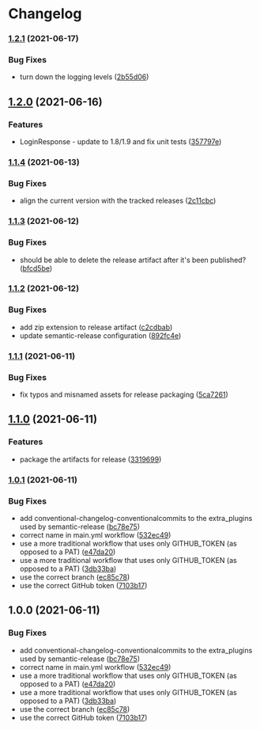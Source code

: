 # Changelog

### [1.2.1](https://github.com/terradatum/rets-client/compare/v1.2.0...v1.2.1) (2021-06-17)


### Bug Fixes

* turn down the logging levels ([2b55d06](https://github.com/terradatum/rets-client/commit/2b55d06e45b5c73569084aaa046d4bb58c120d0f))

## [1.2.0](https://github.com/terradatum/rets-client/compare/v1.1.4...v1.2.0) (2021-06-16)


### Features

* LoginResponse - update to 1.8/1.9 and fix unit tests ([357797e](https://github.com/terradatum/rets-client/commit/357797ea9179805edd29922c636003d979e75ac2))

### [1.1.4](https://github.com/terradatum/rets-client/compare/v1.1.3...v1.1.4) (2021-06-13)


### Bug Fixes

* align the current version with the tracked releases ([2c11cbc](https://github.com/terradatum/rets-client/commit/2c11cbcae1816d8c43a36e66e56fc41f65b67651))

### [1.1.3](https://github.com/terradatum/rets-client/compare/v1.1.2...v1.1.3) (2021-06-12)


### Bug Fixes

* should be able to delete the release artifact after it's been published? ([bfcd5be](https://github.com/terradatum/rets-client/commit/bfcd5bee6fc31b05b4fe9eb0a126921a4c613240))

### [1.1.2](https://github.com/terradatum/rets-client/compare/v1.1.1...v1.1.2) (2021-06-12)


### Bug Fixes

* add zip extension to release artifact ([c2cdbab](https://github.com/terradatum/rets-client/commit/c2cdbab0030e2021ae05a799ea3964a80b64257e))
* update semantic-release configuration ([892fc4e](https://github.com/terradatum/rets-client/commit/892fc4ebf4e16f04931f8e8e611d11f3fb5efbc4))

### [1.1.1](https://github.com/terradatum/rets-client/compare/v1.1.0...v1.1.1) (2021-06-11)


### Bug Fixes

* fix typos and misnamed assets for release packaging ([5ca7261](https://github.com/terradatum/rets-client/commit/5ca72617b672cc099c882a652f28834e7c8e8a14))

## [1.1.0](https://github.com/terradatum/rets-client/compare/v1.0.1...v1.1.0) (2021-06-11)


### Features

* package the artifacts for release ([3319699](https://github.com/terradatum/rets-client/commit/3319699e6f656d9960020a4a24038108948ad2a6))

### [1.0.1](https://github.com/terradatum/rets-client/compare/v1.0.0...v1.0.1) (2021-06-11)


### Bug Fixes

* add conventional-changelog-conventionalcommits to the extra_plugins used by semantic-release ([bc78e75](https://github.com/terradatum/rets-client/commit/bc78e7572cd447d61b08ac8a1a9bec6d734dd455))
* correct name in main.yml workflow ([532ec49](https://github.com/terradatum/rets-client/commit/532ec49b988936dd118cb20696290c12afc8e5a6))
* use a more traditional workflow that uses only GITHUB_TOKEN (as opposed to a PAT) ([e47da20](https://github.com/terradatum/rets-client/commit/e47da20ca2e6c606c1b6b8f6f56a486aaa724e92))
* use a more traditional workflow that uses only GITHUB_TOKEN (as opposed to a PAT) ([3db33ba](https://github.com/terradatum/rets-client/commit/3db33ba9ce81afef0c0f6fa080f0d17af48c82e4))
* use the correct branch ([ec85c78](https://github.com/terradatum/rets-client/commit/ec85c7801095534ab4836798cf03848b2983513e))
* use the correct GitHub token ([7103b17](https://github.com/terradatum/rets-client/commit/7103b1708a48eb9ee389c5bea835c905a20370ef))

## 1.0.0 (2021-06-11)


### Bug Fixes

* add conventional-changelog-conventionalcommits to the extra_plugins used by semantic-release ([bc78e75](https://github.com/terradatum/rets-client/commit/bc78e7572cd447d61b08ac8a1a9bec6d734dd455))
* correct name in main.yml workflow ([532ec49](https://github.com/terradatum/rets-client/commit/532ec49b988936dd118cb20696290c12afc8e5a6))
* use a more traditional workflow that uses only GITHUB_TOKEN (as opposed to a PAT) ([e47da20](https://github.com/terradatum/rets-client/commit/e47da20ca2e6c606c1b6b8f6f56a486aaa724e92))
* use a more traditional workflow that uses only GITHUB_TOKEN (as opposed to a PAT) ([3db33ba](https://github.com/terradatum/rets-client/commit/3db33ba9ce81afef0c0f6fa080f0d17af48c82e4))
* use the correct branch ([ec85c78](https://github.com/terradatum/rets-client/commit/ec85c7801095534ab4836798cf03848b2983513e))
* use the correct GitHub token ([7103b17](https://github.com/terradatum/rets-client/commit/7103b1708a48eb9ee389c5bea835c905a20370ef))
